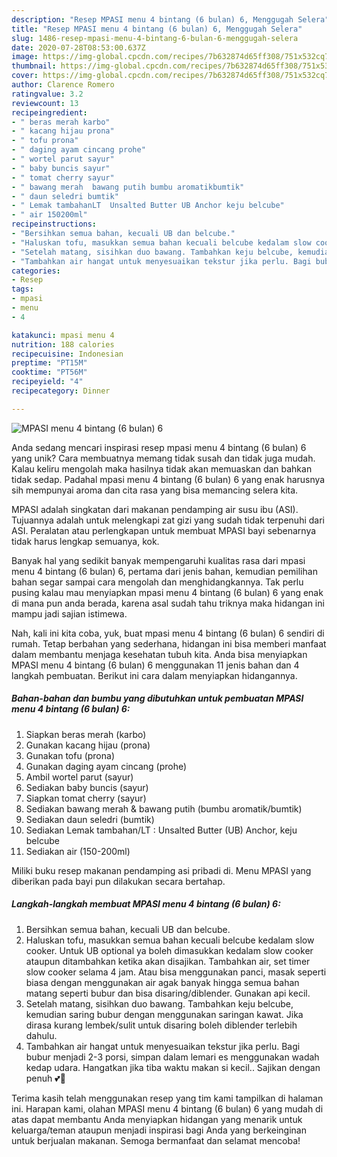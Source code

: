 ```yaml
---
description: "Resep MPASI menu 4 bintang (6 bulan) 6, Menggugah Selera"
title: "Resep MPASI menu 4 bintang (6 bulan) 6, Menggugah Selera"
slug: 1486-resep-mpasi-menu-4-bintang-6-bulan-6-menggugah-selera
date: 2020-07-28T08:53:00.637Z
image: https://img-global.cpcdn.com/recipes/7b632874d65ff308/751x532cq70/mpasi-menu-4-bintang-6-bulan-6-foto-resep-utama.jpg
thumbnail: https://img-global.cpcdn.com/recipes/7b632874d65ff308/751x532cq70/mpasi-menu-4-bintang-6-bulan-6-foto-resep-utama.jpg
cover: https://img-global.cpcdn.com/recipes/7b632874d65ff308/751x532cq70/mpasi-menu-4-bintang-6-bulan-6-foto-resep-utama.jpg
author: Clarence Romero
ratingvalue: 3.2
reviewcount: 13
recipeingredient:
- " beras merah karbo"
- " kacang hijau prona"
- " tofu prona"
- " daging ayam cincang prohe"
- " wortel parut sayur"
- " baby buncis sayur"
- " tomat cherry sayur"
- " bawang merah  bawang putih bumbu aromatikbumtik"
- " daun seledri bumtik"
- " Lemak tambahanLT  Unsalted Butter UB Anchor keju belcube"
- " air 150200ml"
recipeinstructions:
- "Bersihkan semua bahan, kecuali UB dan belcube."
- "Haluskan tofu, masukkan semua bahan kecuali belcube kedalam slow cooker. Untuk UB optional ya boleh dimasukkan kedalam slow cooker ataupun ditambahkan ketika akan disajikan. Tambahkan air, set timer slow cooker selama 4 jam. Atau bisa menggunakan panci, masak seperti biasa dengan menggunakan air agak banyak hingga semua bahan matang seperti bubur dan bisa disaring/diblender. Gunakan api kecil."
- "Setelah matang, sisihkan duo bawang. Tambahkan keju belcube, kemudian saring bubur dengan menggunakan saringan kawat. Jika dirasa kurang lembek/sulit untuk disaring boleh diblender terlebih dahulu."
- "Tambahkan air hangat untuk menyesuaikan tekstur jika perlu. Bagi bubur menjadi 2-3 porsi, simpan dalam lemari es menggunakan wadah kedap udara. Hangatkan jika tiba waktu makan si kecil.. Sajikan dengan penuh 💕🤗"
categories:
- Resep
tags:
- mpasi
- menu
- 4

katakunci: mpasi menu 4 
nutrition: 188 calories
recipecuisine: Indonesian
preptime: "PT15M"
cooktime: "PT56M"
recipeyield: "4"
recipecategory: Dinner

---
```



![MPASI menu 4 bintang (6 bulan) 6](https://img-global.cpcdn.com/recipes/7b632874d65ff308/751x532cq70/mpasi-menu-4-bintang-6-bulan-6-foto-resep-utama.jpg)

Anda sedang mencari inspirasi resep mpasi menu 4 bintang (6 bulan) 6 yang unik? Cara membuatnya memang tidak susah dan tidak juga mudah. Kalau keliru mengolah maka hasilnya tidak akan memuaskan dan bahkan tidak sedap. Padahal mpasi menu 4 bintang (6 bulan) 6 yang enak harusnya sih mempunyai aroma dan cita rasa yang bisa memancing selera kita.

MPASI adalah singkatan dari makanan pendamping air susu ibu (ASI). Tujuannya adalah untuk melengkapi zat gizi yang sudah tidak terpenuhi dari ASI. Peralatan atau perlengkapan untuk membuat MPASI bayi sebenarnya tidak harus lengkap semuanya, kok.

Banyak hal yang sedikit banyak mempengaruhi kualitas rasa dari mpasi menu 4 bintang (6 bulan) 6, pertama dari jenis bahan, kemudian pemilihan bahan segar sampai cara mengolah dan menghidangkannya. Tak perlu pusing kalau mau menyiapkan mpasi menu 4 bintang (6 bulan) 6 yang enak di mana pun anda berada, karena asal sudah tahu triknya maka hidangan ini mampu jadi sajian istimewa.


Nah, kali ini kita coba, yuk, buat mpasi menu 4 bintang (6 bulan) 6 sendiri di rumah. Tetap berbahan yang sederhana, hidangan ini bisa memberi manfaat dalam membantu menjaga kesehatan tubuh kita. Anda bisa menyiapkan MPASI menu 4 bintang (6 bulan) 6 menggunakan 11 jenis bahan dan 4 langkah pembuatan. Berikut ini cara dalam menyiapkan hidangannya.

<!--inarticleads1-->

##### Bahan-bahan dan bumbu yang dibutuhkan untuk pembuatan MPASI menu 4 bintang (6 bulan) 6:

1. Siapkan  beras merah (karbo)
1. Gunakan  kacang hijau (prona)
1. Gunakan  tofu (prona)
1. Gunakan  daging ayam cincang (prohe)
1. Ambil  wortel parut (sayur)
1. Sediakan  baby buncis (sayur)
1. Siapkan  tomat cherry (sayur)
1. Sediakan  bawang merah &amp; bawang putih (bumbu aromatik/bumtik)
1. Sediakan  daun seledri (bumtik)
1. Sediakan  Lemak tambahan/LT : Unsalted Butter (UB) Anchor, keju belcube
1. Sediakan  air (150-200ml)


Miliki buku resep makanan pendamping asi pribadi di. Menu MPASI yang diberikan pada bayi pun dilakukan secara bertahap. 

<!--inarticleads2-->

##### Langkah-langkah membuat MPASI menu 4 bintang (6 bulan) 6:

1. Bersihkan semua bahan, kecuali UB dan belcube.
1. Haluskan tofu, masukkan semua bahan kecuali belcube kedalam slow cooker. Untuk UB optional ya boleh dimasukkan kedalam slow cooker ataupun ditambahkan ketika akan disajikan. Tambahkan air, set timer slow cooker selama 4 jam. Atau bisa menggunakan panci, masak seperti biasa dengan menggunakan air agak banyak hingga semua bahan matang seperti bubur dan bisa disaring/diblender. Gunakan api kecil.
1. Setelah matang, sisihkan duo bawang. Tambahkan keju belcube, kemudian saring bubur dengan menggunakan saringan kawat. Jika dirasa kurang lembek/sulit untuk disaring boleh diblender terlebih dahulu.
1. Tambahkan air hangat untuk menyesuaikan tekstur jika perlu. Bagi bubur menjadi 2-3 porsi, simpan dalam lemari es menggunakan wadah kedap udara. Hangatkan jika tiba waktu makan si kecil.. Sajikan dengan penuh 💕🤗




Terima kasih telah menggunakan resep yang tim kami tampilkan di halaman ini. Harapan kami, olahan MPASI menu 4 bintang (6 bulan) 6 yang mudah di atas dapat membantu Anda menyiapkan hidangan yang menarik untuk keluarga/teman ataupun menjadi inspirasi bagi Anda yang berkeinginan untuk berjualan makanan. Semoga bermanfaat dan selamat mencoba!
